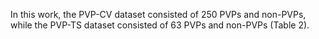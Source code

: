 In this work, the PVP-CV dataset consisted of 250 PVPs and non-PVPs, while the PVP-TS dataset consisted of 63 PVPs and non-PVPs (Table 2). 
